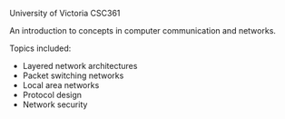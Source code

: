University of Victoria CSC361

An introduction to concepts in computer communication and networks. 

Topics included:
- Layered network architectures
- Packet switching networks
- Local area networks
- Protocol design
- Network security